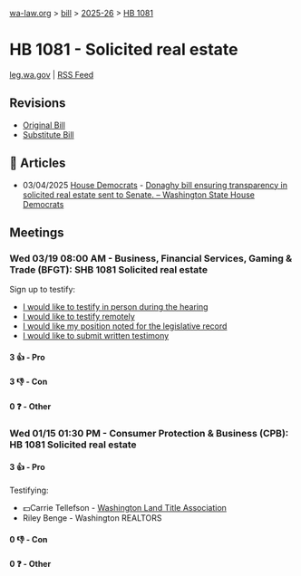 [wa-law.org](/) > [bill](/bill/) > [2025-26](/bill/2025-26/) > [HB 1081](/bill/2025-26/hb/1081/)

# HB 1081 - Solicited real estate
[leg.wa.gov](https://app.leg.wa.gov/billsummary?BillNumber=1081&Year=2025&Initiative=false) | [RSS Feed](./rss.xml)

## Revisions
* [Original Bill](1/)
* [Substitute Bill](S/)

## 📰 Articles
* 03/04/2025 [House Democrats](/org/house_democrats/) - [Donaghy bill ensuring transparency in solicited real estate sent to Senate. – Washington State House Democrats](https://housedemocrats.wa.gov/blog/2025/03/04/donaghy-bill-ensuring-transparency-in-solicited-real-estate-sent-to-senate/#:~:text=House%20Bill%201081)

## Meetings
### Wed 03/19 08:00 AM - Business, Financial Services, Gaming & Trade (BFGT): SHB 1081 Solicited real estate
Sign up to testify:
* [I would like to testify in person during the hearing](https://app.leg.wa.gov/csi/Testifier/Add?chamber=House&mId=33054&aId=165687&caId=26370&tId=1)
* [I would like to testify remotely](https://app.leg.wa.gov/csi/Testifier/Add?chamber=House&mId=33054&aId=165687&caId=26370&tId=2)
* [I would like my position noted for the legislative record](https://app.leg.wa.gov/csi/Testifier/Add?chamber=House&mId=33054&aId=165687&caId=26370&tId=3)
* [I would like to submit written testimony](https://app.leg.wa.gov/csi/Testifier/Add?chamber=House&mId=33054&aId=165687&caId=26370&tId=4)

#### 3 👍 - Pro

#### 3 👎 - Con

#### 0 ❓ - Other

### Wed 01/15 01:30 PM - Consumer Protection & Business (CPB): HB 1081 Solicited real estate
#### 3 👍 - Pro
Testifying:
* 💵Carrie Tellefson - [Washington Land Title Association](/org/washington_land_title_association/)
* Riley Benge - Washington REALTORS

#### 0 👎 - Con

#### 0 ❓ - Other
